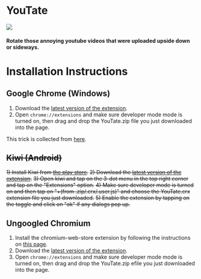 # YouTate

[<img src="https://img.shields.io/badge/Chromium-Stable-green" />](https://30440r.github.io/404.html)

#### Rotate those annoying youtube videos that were uploaded upside down or sideways.


# Installation Instructions


## Google Chrome (Windows)
1) Download the [latest version of the extension](https://github.com/30440r/youtate/releases/download/1.0/youtate.zip).
2) Open `chrome://extensions` and make sure developer mode mode is turned on, then drag and drop the YouTate.zip file you just downloaded into the page.

This trick is collected from [here](https://stackoverflow.com/a/48990515/13519865).



## ~~Kiwi (Android)~~
~~1) Install Kiwi from [the play store](https://play.google.com/store/apps/details?id=com.kiwibrowser.browser).~~
~~2) Download the [latest version of the extension](https://github.com/30440r/youtate/releases/download/1.0/youtate.crx).~~
~~3) Open kiwi and tap on the 3-dot menu in the top right corner and tap on the "Extensions" option.~~
~~4) Make sure developer mode is turned on and then tap on "+(from .zip/.crx/.user.js)" and choose the YouTate.crx extension file you just downloaded.~~
~~5) Enable the extension by tapping on the toggle and click on "ok" if any dialogs pop up.~~



## Ungoogled Chromium
1) Install the chromium-web-store extension by following the instructions on [this page](https://github.com/NeverDecaf/chromium-web-store/blob/master/README.md).
2) Download the [latest version of the extension](https://github.com/30440r/youtate/releases/download/1.0/youtate.zip).
3) Open `chrome://extensions` and make sure developer mode mode is turned on, then drag and drop the YouTate.zip efile you just downloaded into the page.
